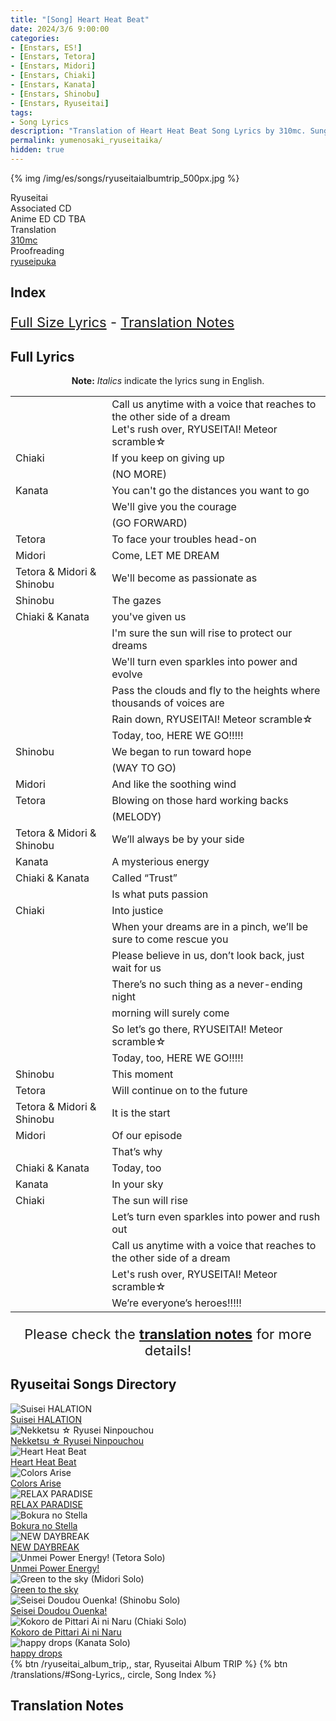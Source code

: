 ```yaml
---
title: "[Song] Heart Heat Beat"
date: 2024/3/6 9:00:00
categories:
- [Enstars, ES!]
- [Enstars, Tetora]
- [Enstars, Midori]
- [Enstars, Chiaki]
- [Enstars, Kanata]
- [Enstars, Shinobu]
- [Enstars, Ryuseitai]
tags:
- Song Lyrics
description: "Translation of Heart Heat Beat Song Lyrics by 310mc. Sung by Ryuseitai from the Ryuseitai Album TRIP."
permalink: yumenosaki_ryuseitaika/
hidden: true
---
```


{% img /img/es/songs/ryuseitaialbumtrip_500px.jpg %}

<div class="three-wrapper" style="--storyColor:#5ac189;--storyColor-rgb:90,193,137;--storyColor-h:147.4;--storyColor-s:45.4%;--storyColor-l:55.5%;">
    <div class="info-area">
        <div class="info">
            <div class="info-item characters">
                <div class="label">
                    Ryuseitai
                </div>
                <div class="value">
                <a href="/categories/Enstars/Chiaki" character="Chiaki"></a>
                <a href="/categories/Enstars/Kanata" character="Kanata"></a>
                <a href="/categories/Enstars/Tetora" character="Tetora"></a>
								<a href="/categories/Enstars/Midori" character="Midori"></a>
                <a href="/categories/Enstars/Shinobu" character="Shinobu"></a>
                </div>
            </div>
            <div class="info-item one">
                <div class="label">
                    Associated CD
                </div>
                <div class="value">
                    Anime ED CD TBA
                </div>
            </div>
            <div class="info-item two">
                <div class="label">
                    Translation
                </div>
                <div class="value">
                    <a href="/about">310mc</a>
                </div>
            </div>
            <div class="info-item three">
                <div class="label">
                   Proofreading
                </div>
                <div class="value">
                    <a href="https://ryuseipuka.notion.site/proofed-by-ryuseipuka-020757643ea94baabea5e7d21f325a8b" target="_blank">ryuseipuka</a>
                </div>
            </div>
        </div>
    </div>
</div>

<!-- more -->

## Index
<p style="font-size:22px;"><a href="#Full-Lyrics">Full Size Lyrics</a> - <a href="#Translation-Notes">Translation Notes</a></p>

## Full Lyrics

<p style="text-align:center;"><b>Note:</b> <em>Italics</em> indicate the lyrics sung in English.</p>

<table class="lyrics">
  <tr>
    <td class="name"></td>
    <td>
      Call us anytime with a voice that reaches to the other side of a dream
      <br>
      Let's rush over, RYUSEITAI! Meteor scramble☆
    </td>
  </tr>
  <tr>
    <td class="name"><span class="chiaki">Chiaki</span></td>
    <td>If you keep on giving up</td>
  </tr>
  <tr>
    <td class="name"></td>
    <td>(NO MORE)</td>
  </tr>
  <tr>
    <td class="name"><span class="kanata">Kanata</span></td>
    <td>You can't go the distances you want to go</td>
  </tr>
  <tr>
    <td class="name"></td>
    <td>We'll give you the courage</td>
  </tr>
  <tr>
    <td class="name"></td>
    <td>(GO FORWARD)</td>
  </tr>
  <tr>
    <td class="name"><span class="tetora">Tetora</span></td>
    <td>To face your troubles head-on</td>
  </tr>
  <tr>
    <td class="name"><span class="midori">Midori</span></td>
    <td>Come, LET ME DREAM</td>
  </tr>
  <tr>
    <td class="name"><span class="tetora">Tetora</span> & <span class="midori">Midori</span> & <span class="shinobu">Shinobu</span></td>
    <td>We'll become as passionate as</td>
  </tr>
  <tr>
    <td class="name"><span class="shinobu">Shinobu</span></td>
    <td>The gazes</td>
  </tr>
  <tr>
    <td class="name"><span class="chiaki">Chiaki</span> & <span class="kanata">Kanata</span></td>
    <td>you've given us</td>
  </tr>
  <tr>
    <td class="name"></td>
    <td>I'm sure the sun will rise to protect our dreams</td>
  </tr>
  <tr>
    <td class="name"></td>
    <td>We'll turn even sparkles into power and evolve</td>
  </tr>
  <tr>
    <td class="name"></td>
    <td>Pass the clouds and fly to the heights where thousands of voices are</td>
  </tr>
  <tr>
    <td class="name"></td>
    <td>Rain down, RYUSEITAI! Meteor scramble☆</td>
  </tr>
  <tr>
    <td class="name"></td>
    <td>Today, too, HERE WE GO!!!!!</td>
  </tr>
  <tr>
    <td class="name"><span class="shinobu">Shinobu</span></td>
    <td>We began to run toward hope</td>
  </tr>
  <tr>
    <td class="name"></td>
    <td>(WAY TO GO)</td>
  </tr>
  <tr>
    <td class="name"><span class="midori">Midori</span></td>
    <td>And like the soothing wind</td>
  </tr>
  <tr>
    <td class="name"><span class="tetora">Tetora</span></td>
    <td>Blowing on those hard working backs</td>
  </tr>
  <tr>
    <td class="name"></td>
    <td>(MELODY)</td>
  </tr>
  <tr>
    <td class="name"><span class="tetora">Tetora</span> & <span class="midori">Midori</span> & <span class="shinobu">Shinobu</span></td>
    <td>We’ll always be by your side</td>
  </tr>
  <tr>
    <td class="name"><span class="kanata">Kanata</span></td>
    <td>A mysterious energy</td>
  </tr>
  <tr>
    <td class="name"><span class="chiaki">Chiaki</span> & <span class="kanata">Kanata</span></td>
    <td>Called “Trust”</td>
  </tr>
  <tr>
    <td class="name"></td>
    <td>Is what puts passion</td>
  </tr>
  <tr>
    <td class="name"><span class="chiaki">Chiaki</span></td>
    <td>Into justice</td>
  </tr>
  <tr>
    <td class="name"></td>
    <td>When your dreams are in a pinch, we’ll be sure to come rescue you</td>
  </tr>
  <tr>
    <td class="name"></td>
    <td>Please believe in us, don’t look back, just wait for us</td>
  </tr>
  <tr>
    <td class="name"></td>
    <td>There’s no such thing as a never-ending night</td>
  </tr>
  <tr>
    <td class="name"></td>
    <td>morning will surely come</td>
  </tr>
  <tr>
    <td class="name"></td>
    <td>So let’s go there, RYUSEITAI! Meteor scramble☆</td>
  </tr>
  <tr>
    <td class="name"></td>
    <td>Today, too, HERE WE GO!!!!!</td>
  </tr>
  <tr>
    <td class="name"><span class="shinobu">Shinobu</span></td>
    <td>This moment</td>
  </tr>
  <tr>
    <td class="name"><span class="tetora">Tetora</span></td>
    <td>Will continue on to the future</td>
  </tr>
  <tr>
    <td class="name"><span class="tetora">Tetora</span> & <span class="midori">Midori</span> & <span class="shinobu">Shinobu</span></td>
    <td>It is the start</td>
  </tr>
  <tr>
    <td class="name"><span class="midori">Midori</span></td>
    <td>Of our episode</td>
  </tr>
  <tr>
    <td class="name"></td>
    <td>That’s why</td>
  </tr>
  <tr>
    <td class="name"><span class="chiaki">Chiaki</span> & <span class="kanata">Kanata</span></td>
    <td>Today, too</td>
  </tr>
  <tr>
    <td class="name"><span class="kanata">Kanata</span></td>
    <td>In your sky</td>
  </tr>
  <tr>
    <td class="name"><span class="chiaki">Chiaki</span></td>
    <td>The sun will rise</td>
  </tr>
  <tr>
    <td class="name"></td>
    <td>Let’s turn even sparkles into power and rush out</td>
  </tr>
  <tr>
    <td class="name"></td>
    <td>Call us anytime with a voice that reaches to the other side of a dream</td>
  </tr>
  <tr>
    <td class="name"></td>
    <td>Let's rush over, RYUSEITAI! Meteor scramble☆</td>
  </tr>
  <tr>
    <td class="name"></td>
    <td>We’re everyone’s heroes!!!!!</td>
  </tr>
</table>

<p style="text-align:center;font-size:22px;">Please check the <a href="#Translation-Notes"><b>translation notes</b></a> for more details!</p>

## Ryuseitai Songs Directory

<div class="stories">
  <div class="story">
      <div class="thumbimage">
          <img
              src="/img/es/songs/suiseihalation_300px.jpg"
              alt="Suisei HALATION"
          />
      </div>
      <a href="/suisei_HALATION" class="storyName" target="_blank">
          <span>Suisei HALATION</span>
          <span class="read"></span>
      </a>
  </div>
  <div class="story">
      <div class="thumbimage">
          <img
              src="/img/es/songs/nekketsuryuseininpouchou_300px.jpg"
              alt="Nekketsu ☆ Ryusei Ninpouchou"
          />
      </div>
      <a href="/nekketsu_ryusei_ninpouchou" class="storyName" target="_blank">
          <span>Nekketsu ☆ Ryusei Ninpouchou</span>
          <span class="read"></span>
      </a>
  </div>
  <div class="story">
      <div class="thumbimage">
          <img
              src="/img/es/songs/heartheatbeat_300px.jpg"
              alt="Heart Heat Beat"
          />
      </div>
      <a href="/heart_heat_beat" class="storyName" target="_blank">
          <span>Heart Heat Beat</span>
          <span class="read"></span>
      </a>
  </div>
  <div class="story">
      <div class="thumbimage">
          <img
              src="/img/es/songs/colorsarise_300px.jpg"
              alt="Colors Arise"
          />
      </div>
      <a href="/colors_arise" class="storyName" target="_blank">
          <span>Colors Arise</span>
          <span class="read"></span>
      </a>
  </div>
  <div class="story">
      <div class="thumbimage">
          <img
              src="/img/es/songs/relaxparadise_300px.jpg"
              alt="RELAX PARADISE"
          />
      </div>
      <a href="/RELAX_PARADISE" class="storyName" target="_blank">
          <span>RELAX PARADISE</span>
          <span class="read"></span>
      </a>
  </div>
  <div class="story">
      <div class="thumbimage">
          <img
              src="/img/es/songs/bokuranostella_300px.jpg"
              alt="Bokura no Stella"
          />
      </div>
      <a href="/bokura_no_stella" class="storyName" target="_blank">
          <span>Bokura no Stella</span>
          <span class="read"></span>
      </a>
  </div>
  <div class="story">
      <div class="thumbimage">
          <img
              src="/img/es/ryuseitaialbumtrip/ryuseitaialbumtrip_300px.jpg"
              alt="NEW DAYBREAK"
          />
      </div>
      <a href="/NEW_DAYBREAK" class="storyName" target="_blank">
          <span>NEW DAYBREAK</span>
          <span class="read"></span>
      </a>
  </div>
  <div class="story">
      <div class="thumbimage">
          <img
              src="/img/es/ryuseitaialbumtrip/tetorasolo_300px.jpg"
              alt="Unmei Power Energy! (Tetora Solo)"
          />
      </div>
      <a href="/unmei_power_energy" class="storyName" target="_blank">
          <span>Unmei Power Energy!</span>
          <span class="read"></span>
      </a>
  </div>
  <div class="story">
      <div class="thumbimage">
          <img
              src="/img/es/ryuseitaialbumtrip/midorisolo_300px.jpg"
              alt="Green to the sky (Midori Solo)"
          />
      </div>
      <a href="/green_to_the_sky" class="storyName" target="_blank">
          <span>Green to the sky</span>
          <span class="read"></span>
      </a>
  </div>
  <div class="story">
      <div class="thumbimage">
          <img
              src="/img/es/ryuseitaialbumtrip/shinobusolo_300px.jpg"
              alt="Seisei Doudou Ouenka! (Shinobu Solo)"
          />
      </div>
      <a href="/seisei_doudou_ouenka" class="storyName" target="_blank">
          <span>Seisei Doudou Ouenka!</span>
          <span class="read"></span>
      </a>
  </div>
  <div class="story">
      <div class="thumbimage">
          <img
              src="/img/es/ryuseitaialbumtrip/chiakisolo_300px.jpg"
              alt="Kokoro de Pittari Ai ni Naru (Chiaki Solo)"
          />
      </div>
      <a href="/kokoro_de_pittari_ai_ni_naru" class="storyName" target="_blank">
          <span>Kokoro de Pittari Ai ni Naru</span>
          <span class="read"></span>
      </a>
  </div>
  <div class="story">
      <div class="thumbimage">
          <img
              src="/img/es/ryuseitaialbumtrip/kanatasolo_300px.jpg"
              alt="happy drops (Kanata Solo)"
          />
      </div>
      <a href="/happy_drops" class="storyName" target="_blank">
          <span>happy drops</span>
          <span class="read"></span>
      </a>
  </div>
</div>

<div toc>
{% btn /ryuseitai_album_trip,, star, Ryuseitai Album TRIP %}
{% btn /translations/#Song-Lyrics,, circle, Song Index %}
</div>

## Translation Notes